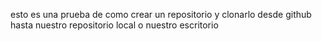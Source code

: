esto es una prueba de como crear un repositorio y clonarlo desde github hasta nuestro repositorio local o nuestro escritorio 

